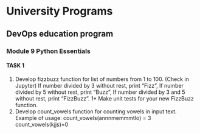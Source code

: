 # University Programs

## DevOps education program
### Module 9 Python Essentials


#### TASK 1

1. Develop fizzbuzz function for list of numbers from 1 to 100. (Check in Jupyter) If number divided by 3 without rest, print “Fizz”, 
If number divided by 5 without rest, print “Buzz”, 
If number divided by 3 and 5 without rest, print “FizzBuzz”. 
1* Make unit tests for your new FizzBuzz function. 
2. Develop count_vowels function for counting vowels in input text.
Example of usage: count_vowels(annnmemmmtlo) = 3 
     count_vowels(kjjs)=0 
